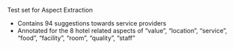 Test set for Aspect Extraction 

- Contains 94 suggestions towards service providers
- Annotated for the 8 hotel related aspects of “value”, “location”, “service”, “food”, “facility”, “room”, “quality”, “staff”
